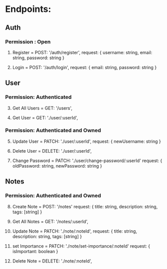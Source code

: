 # Endpoints:

## Auth

### Permission : Open

1. Register = POST: '/auth/register',
   request: {
   username: string,
   email: string,
   password: string
   }

2. Login = POST: '/auth/login',
   request: {
   email: string,
   password: string
   }

## User

### Permission: Authenticated

3. Get All Users = GET: '/users',

4. Get User = GET: './user/:userId',

### Permission: Authenticated and Owned

5. Update User = PATCH: './user/:userId',
   request: {
   newUsername: string
   }

6. Delete User = DELETE: './user/:userId',

7. Change Password = PATCH: './user/change-password/:userId'
   request: {
   oldPassword: string,
   newPassword: string
   }

## Notes

### Permission: Authenticated and Owned

8. Create Note = POST: '/notes'
   request: {
   title: string,
   description: string,
   tags: [string]
   }

9. Get All Notes = GET: '/notes/:userId',

10. Update Note = PATCH: './note/:noteId',
    request: {
    title: string,
    description: string,
    tags: [string]
    }

11. set Importance = PATCH: './note/set-importance/:noteId'
    request: {
    isImportant: boolean
    }

12. Delete Note = DELETE: './note/:noteId',
